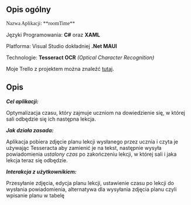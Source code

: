 ## Opis ogólny 

<p style="font-family:comic-sans">Nazwa Aplikacji: **roomTime**</p>

Języki Programowania: **C#** oraz **XAML**

Platforma: Visual Studio dokładniej **.Net MAUI**

Technologie: **Tesseract OCR** *(Optical Character Recognition)*

Moje Trello z projektem można znaleźć [tutaj](https://trello.com/b/Xu2Jadei/roomtime).


## Opis
***Cel aplikacji:***

Optymalizacja czasu, który zajmuje uczniom na dowiedzienie się, w której sali odbędzie się ich następna lekcja.

***Jak działa zasada:***

Aplikacja pobiera zdjęcie planu lekcji wysłanego przez ucznia i czyta je używając Tesseracta aby zamienić je na tekst, następnie wysyła powiadomienia *ustalony czas* po zakończeniu lekcji, w której sali i jaka lekcja teraz się odbędzie.

***Interakcja z użytkownikiem:***

Przesyłanie zdjęcia, edycja planu lekcji, ustawienie czasu po lekcji do wysłania powiadomienia, alternatywa dla wysyłania zdjęcia planu czyli wpisanie planu w tabelę
